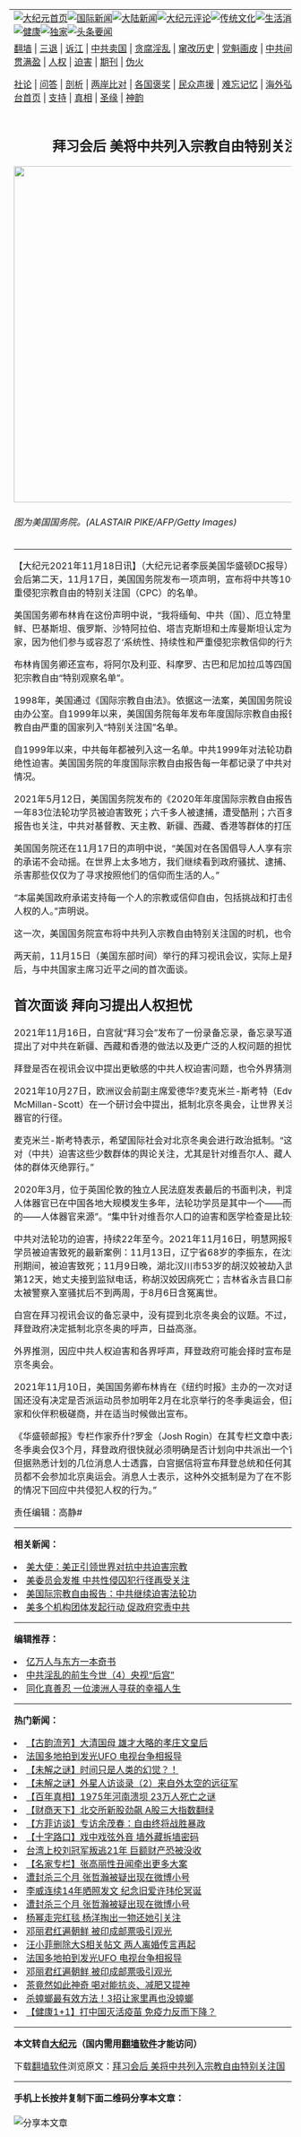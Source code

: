 <a name="1" id="1" target="_blank"></a><span id="1"></span>
<table align=center border="0"><tr><td colspan="2" VALIGN=TOP><a href="https://github.com/qfpowy340/djy/blob/master/gb/nf1351518.md#1"><img src="https://raw.githubusercontent.com/qfpowy340/www/master/t/djy/1.jpg" title="大纪元首页" alt="大纪元首页"></a><a href="https://github.com/qfpowy340/djy/blob/master/gb/n24hr.md#1"><img src="https://raw.githubusercontent.com/qfpowy340/www/master/t/djy/3.jpg" title="国际新闻" alt="国际新闻"></a><a href="https://github.com/qfpowy340/djy/blob/master/gb/nsc413.md#1"><img src="https://raw.githubusercontent.com/qfpowy340/www/master/t/djy/4.jpg" title="大陆新闻" alt="大陆新闻"></a><a href="https://github.com/qfpowy340/djy/blob/master/gb/news392.md#1"><img src="https://raw.githubusercontent.com/qfpowy340/www/master/t/djy/5.jpg" title="大纪元评论" alt="大纪元评论"></a><a href="https://github.com/qfpowy340/djy/blob/master/gb/news2007.md#1"><img src="https://raw.githubusercontent.com/qfpowy340/www/master/t/djy/6.jpg" title="传统文化" alt="传统文化"></a><a href="https://github.com/qfpowy340/djy/blob/master/gb/news2008.md#1"><img src="https://raw.githubusercontent.com/qfpowy340/www/master/t/djy/7.jpg" title="生活消费" alt="生活消费"></a><a href="https://github.com/qfpowy340/djy/blob/master/gb/ncyule.md#1"><img src="https://raw.githubusercontent.com/qfpowy340/www/master/t/djy/8.jpg" title="娱乐休闲" alt="娱乐休闲"></a><a href="https://github.com/qfpowy340/djy/blob/master/gb/nsc1002.md#1"><img src="https://raw.githubusercontent.com/qfpowy340/www/master/t/djy/9.jpg" title="健康" alt="健康"></a><a href="https://github.com/qfpowy340/djy/blob/master/gb/nf6092.md#1"><img src="https://raw.githubusercontent.com/qfpowy340/www/master/t/djy/10a.jpg" title="独家" alt="独家"></a><a href="https://github.com/qfpowy340/djy/blob/master/gb/nf4514.md#1"><img src="https://raw.githubusercontent.com/qfpowy340/www/master/t/djy/12a.jpg" title="头条要闻" alt="头条要闻"></a></td></tr>
<tr><td colspan="2" VALIGN=TOP><a target="_blank" href="https://github.com/qfpowy340/www/blob/master/README.md?zsrh#1">翻墙</a> | <a target="_blank" href="https://github.com/qfpowy340/djy/blob/master/gb/nf5657.md#1">三退</a> | <a target="_blank" href="https://github.com/qfpowy340/djy/blob/master/gb/nf6124.md#1">诉江</a> | <a target="_blank" href="https://github.com/qfpowy340/djy/blob/master/gb/nf1176117.md#1">中共卖国</a> | <a target="_blank" href="https://github.com/qfpowy340/djy/blob/master/gb/nf5773.md#1">贪腐淫乱</a> | <a target="_blank" href="https://github.com/qfpowy340/djy/blob/master/gb/nf1176115.md#1">窜改历史</a> | <a target="_blank" href="https://github.com/qfpowy340/djy/blob/master/gb/nf1176107.md#1">党魁画皮</a> | <a target="_blank" href="https://github.com/qfpowy340/djy/blob/master/gb/nf1320400.md#1">中共间谍</a> | <a target="_blank" href="https://github.com/qfpowy340/djy/blob/master/gb/nf1176114.md#1">破坏传统</a> | <a target="_blank" href="https://github.com/qfpowy340/ntdtv/blob/master/gb/prog447_1.md#1">恶贯满盈</a> | <a target="_blank" href="https://github.com/qfpowy340/djy/blob/master/gb/ncid278.md#1">人权</a> | <a target="_blank" href="https://github.com/qfpowy340/djy/blob/master/gb/nf1176111.md#1">迫害</a> | <a target="_blank" href="https://gitlab.com/szzdlab/mh-qikan/blob/master/README.md#1">期刊</a> | <a target="_blank" href="https://github.com/qfpowy340/djy/blob/master/gb/nf5562.md#1">伪火</a></p><p><a target="_blank" href="https://github.com/qfpowy340/djy/blob/master/gb/9p.md#1">社论</a> | <a target="_blank" href="https://github.com/qfpowy340/djy/blob/master/gb/nf4378.md#1">问答</a> | <a target="_blank" href="https://github.com/qfpowy340/djy/blob/master/gb/nf5792.md#1">剖析</a> | <a target="_blank" href="https://github.com/qfpowy340/djy/blob/master/gb/nf5735.md#1">两岸比对</a> | <a target="_blank" href="https://github.com/qfpowy340/djy/blob/master/gb/nf6119.md#1">各国褒奖</a> | <a target="_blank" href="https://github.com/qfpowy340/djy/blob/master/gb/nf6120.md#1">民众声援</a> | <a target="_blank" href="https://github.com/qfpowy340/djy/blob/master/gb/nf1188594.md#1">难忘记忆</a> | <a target="_blank" href="https://github.com/qfpowy340/djy/blob/master/gb/nf3180.md#1">海外弘传</a> | <a target="_blank" href="https://github.com/qfpowy340/djy/blob/master/gb/nf5410.md#1">万人上访</a> | <a target="_blank" href="https://github.com/qfpowy340/www/blob/master/README.md?zsrh#1">平台首页</a> | <a target="_blank" href="https://github.com/qfpowy340/djy/blob/master/gb/nf4386.md#1">支持</a> | <a target="_blank" href="https://github.com/qfpowy340/djy/blob/master/gb/nf4389.md#1">真相</a> | <a target="_blank" href="https://github.com/qfpowy340/djy/blob/master/gb/nf5790.md#1">圣缘</a> | <a target="_blank" href="https://github.com/qfpowy340/djy/blob/master/gb/nf4786.md#1">神韵</a></td></tr>
<tr><td VALIGN=TOP width="626"><h2 align=center>拜习会后 美将中共列入宗教自由特别关注国</h2>
<img width="600" src="https://i.epochtimes.com/assets/uploads/2019/07/GettyImages-1157263207-600x400.jpg" />
<h6>图为美国国务院。(ALASTAIR PIKE/AFP/Getty Images)
</h6>
<hr>
	<p>【大纪元2021年11月18日讯】（大纪元记者李辰美国华盛顿DC报导）拜登与习近平会后第二天，11月17日，美国国务院发布一项声明，宣布将中共等10个国家列入严重侵犯<ahref="https://github.com/qfpowy340/djy/blob/master/gb/tag/%E5%AE%97%E6%95%99%E8%87%AA%E7%94%B1.md#1">宗教自由</a>的<ahref="https://github.com/qfpowy340/djy/blob/master/gb/tag/%E7%89%B9%E5%88%AB%E5%85%B3%E6%B3%A8%E5%9B%BD.md#1">特别关注国</a>（CPC）的名单。</p>
<p>美国国务卿布林肯在这份声明中说，“我将缅甸、中共（国）、厄立特里亚、伊朗、朝鲜、巴基斯坦、俄罗斯、沙特阿拉伯、塔吉克斯坦和土库曼斯坦认定为<ahref="https://github.com/qfpowy340/djy/blob/master/gb/tag/%E7%89%B9%E5%88%AB%E5%85%B3%E6%B3%A8%E5%9B%BD.md#1">特别关注国</a>家，因为他们参与或容忍了‘系统性、持续性和严重侵犯宗教信仰的行为’。”</p>
<p>布林肯国务卿还宣布，将阿尔及利亚、科摩罗、古巴和尼加拉瓜等四国，列入严重侵犯<ahref="https://github.com/qfpowy340/djy/blob/master/gb/tag/%E5%AE%97%E6%95%99%E8%87%AA%E7%94%B1.md#1">宗教自由</a>“特别观察名单”。</p>
<p>1998年，美国通过《国际宗教自由法》。依据这一法案，美国国务院设立国际宗教自由办公室。自1999年以来，美国国务院每年发布年度国际宗教自由报告，将侵犯宗教自由严重的国家列入“特别关注国”名单。</p>
<p>自1999年以来，中共每年都被列入这一名单。中共1999年对法轮功群体发动群体灭绝性迫害。美国国务院的年度国际宗教自由报告每一年都记录了中共对法轮功的迫害情况。</p>
<p>2021年5月12日，美国国务院发布的《2020年年度国际宗教自由报告》，记录过去一年83位法轮功学员被迫害致死；六千多人被逮捕，遭受酷刑；六百多人被判刑等。报告也关注，中共对基督教、天主教、新疆、西藏、香港等群体的打压。</p>
<p>美国国务院还在11月17日的声明中说，“美国对在各国倡导人人享有宗教或信仰自由的承诺不会动摇。在世界上太多地方，我们继续看到政府骚扰、逮捕、威胁、监禁和杀害那些仅仅为了寻求按照他们的信仰而生活的人。”</p>
<p>“本届美国政府承诺支持每一个人的宗教或信仰自由，包括挑战和打击侵犯和践踏这一人权的人。”声明说。</p>
<p>这一次，美国国务院宣布将中共列入宗教自由特别关注国的时机，也令外界关注。</p>
<p>两天前，11月15日（美国东部时间）举行的拜习视讯会议，实际上是拜登总统上任后，与中共国家主席习近平之间的首次面谈。</p>
<h2>首次面谈 拜向习提出人权担忧</h2>
<p>2021年11月16日，白宫就“<ahref="https://github.com/qfpowy340/djy/blob/master/gb/tag/%E6%8B%9C%E4%B9%A0%E4%BC%9A.md#1">拜习会</a>”发布了一份录<ahref="https://www.whitehouse.gov/briefing-room/statements-releases/2021/11/16/readout-of-president-bidens-virtual-meeting-with-president-xi-jinping-of-the-peoples-republic-of-china/">备忘录</a>，备忘录写道，“拜登总统提出了对中共在新疆、西藏和香港的做法以及更广泛的人权问题的担忧。”</p>
<p>拜登是否在视讯会议中提出更敏感的中共人权迫害问题，也令外界猜测。</p>
<p>2021年10月27日，欧洲议会前副主席爱德华?麦克米兰-斯考特（Edward McMillan-Scott）在一个研讨会中提出，抵制北京<ahref="https://github.com/qfpowy340/djy/blob/master/gb/tag/%E5%86%AC%E5%A5%A5.md#1">冬奥</a>会，让世界关注中共活摘人体器官的行径。</p>
<p>麦克米兰-斯考特表示，希望国际社会对北京<ahref="https://github.com/qfpowy340/djy/blob/master/gb/tag/%E5%86%AC%E5%A5%A5.md#1">冬奥</a>会进行政治抵制。“这将会引起世界对（中共）迫害这些少数群体的舆论关注，尤其是针对维吾尔人、藏人和法轮功等群体的群体灭绝罪行。”</p>
<p>2020年3月，位于英国伦敦的独立人民法庭发表最后的书面判决，判定“（活体）强摘人体器官已在中国各地大规模发生多年，法轮功学员是其中一个——而且可能是主要的——人体器官来源”。“集中针对维吾尔人口的迫害和医学检查是比较近期的情况。”</p>
<p>中共对法轮功的迫害，持续22年至今。2021年11月16日，明慧网报导了3例法轮功学员被迫害致死的最新案例：11月13日，辽宁省68岁的李振东，在沈阳东陵监狱服刑期间，被迫害致死；11月9日晚，湖北汉川市53岁的胡汉姣被劫入武汉女子监狱的第12天，她丈夫接到监狱电话，称胡汉姣因病死亡；吉林省永吉县口前镇王桂英老太太被警察入室骚扰后不到两周，于8月6日含冤离世。</p>
<p>白宫在拜习视讯会议的备忘录中，没有提到<ahref="https://github.com/qfpowy340/djy/blob/master/gb/tag/%E5%8C%97%E4%BA%AC%E5%86%AC%E5%A5%A5.md#1">北京冬奥</a>会的议题。不过，在美国，要求拜登政府决定抵制北京冬奥的呼声，日益高涨。</p>
<p>外界推测，因应中共人权迫害和各界呼声，拜登政府可能会择时宣布是否外交抵制<ahref="https://github.com/qfpowy340/djy/blob/master/gb/tag/%E5%8C%97%E4%BA%AC%E5%86%AC%E5%A5%A5.md#1">北京冬奥</a>会。</p>
<p>2021年11月10日，美国国务卿布林肯在《纽约时报》主办的一次对话会上表示，美国还没有决定是否派运动员参加明年2月在北京举行的冬季奥运会，但正在与其它国家和伙伴积极磋商，并在适当时候做出宣布。</p>
<p>《华盛顿邮报》专栏作家乔什?罗金（Josh Rogin）在其<ahref="https://www.washingtonpost.com/opinions/2021/11/16/beijing-olympics-2022-biden-partial-boycott/">专栏文章</a>中表示，“距离北京冬季奥会仅3个月，拜登政府很快就必须明确是否计划向中共派出一个官方代表团。但据熟悉计划的几位消息人士透露，白宫据信将宣布拜登总统和任何其他美国政府官员都不会参加北京奥运会。消息人士表示，这种外交抵制是为了在不影响美国运动员的情况下回应中共侵犯人权的行为。”</p>
<p>责任编辑：高静#</p>
	
<hr>


<strong>相关新闻：</strong>
<li><a href="https://github.com/qfpowy340/djy/blob/master/gb/20/12/9/n12607344.md#1">美大使：美正引领世界对抗中共迫害宗教</a></li>
<li><a href="https://github.com/qfpowy340/djy/blob/master/gb/21/3/9/n12799382.md#1">美委员会发推 中共性侵囚犯行径再受关注</a></li>
<li><a href="https://github.com/qfpowy340/djy/blob/master/gb/21/4/21/n12895865.md#1">美国际宗教自由报告：中共继续迫害法轮功</a></li>
<li><a href="https://github.com/qfpowy340/djy/blob/master/gb/21/7/21/n13105630.md#1">美多个机构团体发起行动 促政府究责中共</a></li>
<hr>


<strong>编辑推荐：</strong>
<li><a href="https://github.com/upjkzu3674/djy/blob/master/gb/17/5/26/n9191512.md?dfh#1" target="_blank">亿万人与东方一本奇书</a></li><li><a href="https://github.com/tsiac2612/djy/blob/master/gb/18/3/21/n10237420.md#1" target="_blank">中共淫乱的前生今世（4）央视“后宫”</a></li><li><a href="https://github.com/tsiac2612/djy/blob/master/gb/18/12/17/n10916061.md#1" target="_blank">同化真善忍 一位澳洲人寻获的幸福人生</a></li>
<hr>

<strong>热门新闻：</strong>
<li><a href="https://github.com/qfpowy340/djy/blob/master/gb/21/11/10/n13368067.md#1">【古韵流芳】大清国母 雄才大略的孝庄文皇后</a></li>
<li><a href="https://github.com/qfpowy340/djy/blob/master/gb/21/11/15/n13376584.md#1">法国多地拍到发光UFO 电视台争相报导</a></li>
<li><a href="https://github.com/qfpowy340/djy/blob/master/gb/21/11/10/n13368062.md#1">【未解之谜】时间只是人类的幻觉？！</a></li>
<li><a href="https://github.com/qfpowy340/djy/blob/master/gb/21/11/12/n13372289.md#1">【未解之谜】外星人访谈录（2）来自外太空的远征军</a></li>
<li><a href="https://github.com/qfpowy340/djy/blob/master/gb/21/11/11/n13370142.md#1">【百年真相】1975年河南溃坝 23万人死亡之谜</a></li>
<li><a href="https://github.com/qfpowy340/djy/blob/master/gb/21/11/16/n13379989.md#1">【财商天下】北交所新股劲飙 A股三大指数翻绿</a></li>
<li><a href="https://github.com/qfpowy340/djy/blob/master/gb/21/11/16/n13380114.md#1">【方菲访谈】专访余茂春：自由终将战胜暴政</a></li>
<li><a href="https://github.com/qfpowy340/djy/blob/master/gb/21/11/16/n13379642.md#1">【十字路口】戏中戏弦外音 墙外藏拆墙密码</a></li>
<li><a href="https://github.com/qfpowy340/djy/blob/master/gb/21/11/15/n13377480.md#1">台湾上校刘冠军叛逃21年 巨额财产恐被没收</a></li>
<li><a href="https://github.com/qfpowy340/djy/blob/master/gb/21/11/15/n13377227.md#1">【名家专栏】张高丽性丑闻牵出更多大案</a></li>
<li><a href="https://github.com/qfpowy340/djy/blob/master/gb/21/11/14/n13375826.md#1">遭封杀三个月 张哲瀚被疑出现在微博小号</a></li>
<li><a href="https://github.com/qfpowy340/djy/blob/master/gb/21/11/14/n13375586.md#1">李威连续14年晒照发文 纪念旧爱许玮伦冥诞</a></li>
<li><a href="https://github.com/qfpowy340/djy/blob/master/gb/21/11/14/n13375826.md#1">遭封杀三个月 张哲瀚被疑出现在微博小号</a></li>
<li><a href="https://github.com/qfpowy340/djy/blob/master/gb/21/11/16/n13378124.md#1">杨幂走完红毯 杨洋掏出一物还她引关注</a></li>
<li><a href="https://github.com/qfpowy340/djy/blob/master/gb/21/11/16/n13378520.md#1">邓丽君红遍朝鲜 被印成邮票吸引观光</a></li>
<li><a href="https://github.com/qfpowy340/djy/blob/master/gb/21/11/14/n13375667.md#1">汪小菲删除大S相关帖文 两人离婚传言再起</a></li>
<li><a href="https://github.com/qfpowy340/djy/blob/master/gb/21/11/15/n13376584.md#1">法国多地拍到发光UFO 电视台争相报导</a></li>
<li><a href="https://github.com/qfpowy340/djy/blob/master/gb/21/11/16/n13378520.md#1">邓丽君红遍朝鲜 被印成邮票吸引观光</a></li>
<li><a href="https://github.com/qfpowy340/djy/blob/master/gb/21/11/11/n13370166.md#1">茶竟然如此神奇 喝对能抗炎、减肥又提神</a></li>
<li><a href="https://github.com/qfpowy340/djy/blob/master/gb/21/11/13/n13373433.md#1">杀蟑螂最有效方法！3招让家里再也没蟑螂</a></li>
<li><a href="https://github.com/qfpowy340/djy/blob/master/gb/21/11/16/n13378472.md#1">【健康1+1】打中国灭活疫苗 免疫力反而下降？</a></li>
<hr>

<strong>本文转自<a href="https://www.epochtimes.com">大纪元</a>（国内需用<a href="https://github.com/qfpowy340/www/blob/master/README.md#8">翻墙软件</a>才能访问）</strong><p>下载<a href="https://github.com/qfpowy340/www/blob/master/README.md#8">翻墙软件</a>浏览原文：<a href="https://www.epochtimes.com/gb/21/11/17/n13382314.htm">拜习会后 美将中共列入宗教自由特别关注国</a></p><hr>

<strong>手机上长按并复制下面二维码分享本文章：</strong><br><br><img src="https://chart.apis.google.com/chart?cht=qr&chs=240x240&choe=UTF-8&chld=M|2&chl=https://github.com/qfpowy340/djy/blob/master/gb/21/11/17/n13382314.md%231" title="分享本文章"></td><td VALIGN=TOP><a href="https://github.com/qfpowy340/djy/blob/master/gb/16/1/21/n4622075.md?dfh#1" target="_blank"><img src="https://raw.githubusercontent.com/qfpowy340/djy/master/gb/300/wei-f1.jpg" title="中共的伪火骗局"  alt="中共的伪火骗局"></a><br><a href="https://github.com/qfpowy340/www/blob/master/README.md?dfh#9" target="_blank"><img src="https://raw.githubusercontent.com/qfpowy340/djy/master/gb/300/yong-h.jpg" title="永恒的见证"  alt="永恒的见证"></a><br><a href="https://github.com/qfpowy340/djy/blob/master/gb/13/9/29/n3974789.md?dfh#1" target="_blank"><img src="https://raw.githubusercontent.com/qfpowy340/djy/master/gb/300/shang-lnz.jpg" title="善良女子被中共投男牢"  alt="善良女子被中共投男牢"></a><br><a href="https://github.com/qfpowy340/djy/blob/master/gb/16/3/16/n4663449.md?dfh#1" target="_blank"><img src="https://raw.githubusercontent.com/qfpowy340/djy/master/gb/300/huo-z3.jpg" title="警卫目击活摘器官"  alt="警卫目击活摘器官"></a><br><a href="https://github.com/qfpowy340/djy/blob/master/gb/16/8/7/n8177641.md?dfh#1" target="_blank"><img src="https://raw.githubusercontent.com/qfpowy340/djy/master/gb/300/huo-z4.jpg" title="证人描述活摘恐怖"  alt="证人描述活摘恐怖"></a><br><a href="https://github.com/qfpowy340/djy/blob/master/gb/10/4/19/n2881569.md?dfh#1" target="_blank"><img src="https://raw.githubusercontent.com/qfpowy340/djy/master/gb/300/huo-z1.jpg" title="揭开活摘器官黑幕"  alt="揭开活摘器官黑幕"></a><br><a href="https://github.com/qfpowy340/djy/blob/master/gb/10/11/7/n3077476.md?dfh#1" target="_blank"><img src="https://raw.githubusercontent.com/qfpowy340/djy/master/gb/300/ma-ks.jpg" title="马克思的成魔之路"  alt="马克思的成魔之路"></a><br><a href="https://github.com/qfpowy340/djy/blob/master/gb/14/6/9/n4173977.md?dfh#1" target="_blank"><img src="https://raw.githubusercontent.com/qfpowy340/djy/master/gb/300/chang-zs.jpg" title="藏字石 蕴天机"  alt="藏字石 蕴天机"></a><br><a href="https://github.com/qfpowy340/djy/blob/master/gb/18/5/10/n10381511.md?dfh#1" target="_blank"><img src="https://raw.githubusercontent.com/qfpowy340/djy/master/gb/300/st1.jpg" title="关注三亿人三退"  alt="关注三亿人三退"></a><br><a href="https://github.com/qfpowy340/djy/blob/master/gb/18/3/21/n10237682.md?dfh#1" target="_blank"><img src="https://raw.githubusercontent.com/qfpowy340/djy/master/gb/300/jie-t.jpg" title="解体中共复兴中华"  alt="解体中共复兴中华"></a><br><a href="https://github.com/qfpowy340/djy/blob/master/gb/9/2/9/n2422991.md?dfh#1" target="_blank"><img src="https://raw.githubusercontent.com/qfpowy340/djy/master/gb/300/gao-zs.jpg" title="中共迫害良心律师"  alt="中共迫害良心律师"></a><br><a href="https://github.com/qfpowy340/djy/blob/master/gb/18/12/9/n10900044.md?dfh#1" target="_blank"><img src="https://raw.githubusercontent.com/qfpowy340/djy/master/gb/300/sj1.jpg" title="三百多万人举报江泽民"  alt="三百多万人举报江泽民"></a><br><a href="https://github.com/qfpowy340/djy/blob/master/gb/18/8/28/n10672014.md?dfh#1" target="_blank"><img src="https://raw.githubusercontent.com/qfpowy340/djy/master/gb/300/sj2.jpg" title="这些官员为何起诉江泽民"  alt="这些官员为何起诉江泽民"></a><br><a href="https://github.com/qfpowy340/djy/blob/master/gb/8/12/18/n2367165.md?dfh#1" target="_blank"><img src="https://raw.githubusercontent.com/qfpowy340/djy/master/gb/300/liangan.jpg" title="海峡两岸的强烈对比"  alt="海峡两岸的强烈对比"></a><br><a href="https://github.com/qfpowy340/djy/blob/master/gb/15/12/10/n4593139.md?dfh#1" target="_blank"><img src="https://raw.githubusercontent.com/qfpowy340/djy/master/gb/300/jia-ndzl.jpg" title="加拿大总理的贺信"  alt="加拿大总理的贺信"></a><br><a href="https://github.com/qfpowy340/djy/blob/master/gb/11/6/17/n3289382.md?dfh#1" target="_blank"><img src="https://raw.githubusercontent.com/qfpowy340/djy/master/gb/300/xiao-wd.jpg" title="探寻真相兼听则明"  alt="探寻真相兼听则明"></a><br><a href="https://github.com/qfpowy340/djy/blob/master/gb/18/10/27/n10812623.md?dfh#1" target="_blank"><img src="https://raw.githubusercontent.com/qfpowy340/djy/master/gb/300/yindu.jpg" title="印度媒体报道东方"  alt="印度媒体报道东方"></a><br><a href="https://github.com/qfpowy340/djy/blob/master/gb/18/6/9/n10469652.md?dfh#1" target="_blank"><img src="https://raw.githubusercontent.com/qfpowy340/djy/master/gb/300/xie-j.jpg" title="不一样的海外校园"  alt="不一样的海外校园"></a><br><a href="https://github.com/qfpowy340/djy/blob/master/gb/7/4/5/n1669415.md?dfh#1" target="_blank"><img src="https://raw.githubusercontent.com/qfpowy340/djy/master/gb/300/li-up.jpg" title="从大师到徒弟的传奇"  alt="从大师到徒弟的传奇"></a><br><a href="https://github.com/qfpowy340/djy/blob/master/gb/17/5/26/n9191512.md?dfh#1" target="_blank"><img src="https://raw.githubusercontent.com/qfpowy340/djy/master/gb/300/zfl2.jpg" title="亿万人与东方一本奇书"  alt="亿万人与东方一本奇书"></a><br><a href="https://github.com/qfpowy340/djy/blob/master/gb/13/11/27/n4020290.md?dfh#1" target="_blank"><img src="https://raw.githubusercontent.com/qfpowy340/djy/master/gb/300/zhen-h.jpg" title="大陆见不到的震撼场面"  alt="大陆见不到的震撼场面"></a><br><a href="https://github.com/qfpowy340/djy/blob/master/gb/15/7/17/n4482910.md?dfh#1" target="_blank"><img src="https://raw.githubusercontent.com/qfpowy340/djy/master/gb/300/dalu-sk.jpg" title="人心向善 大陆当初盛况"  alt="人心向善 大陆当初盛况"></a><br><a href="https://github.com/qfpowy340/djy/blob/master/gb/19/1/5/n10955468.md?dfh#1" target="_blank"><img src="https://raw.githubusercontent.com/qfpowy340/djy/master/gb/300/zfl1.jpg" title="追寻真理 这书讲什么"  alt="追寻真理 这书讲什么"></a><br><a href="https://github.com/qfpowy340/www/blob/master/README.md?dfh#1" target="_blank"><img src="https://raw.githubusercontent.com/qfpowy340/djy/master/gb/300/fq1.jpg" title="下载免费翻墙软件"  alt="下载免费翻墙软件"></a><br></td></tr></table>
